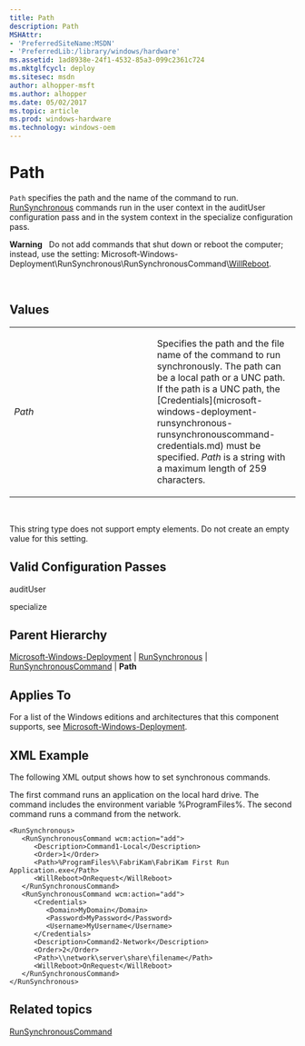 ```yaml
---
title: Path
description: Path
MSHAttr:
- 'PreferredSiteName:MSDN'
- 'PreferredLib:/library/windows/hardware'
ms.assetid: 1ad8938e-24f1-4532-85a3-099c2361c724
ms.mktglfcycl: deploy
ms.sitesec: msdn
author: alhopper-msft
ms.author: alhopper
ms.date: 05/02/2017
ms.topic: article
ms.prod: windows-hardware
ms.technology: windows-oem
---
```


# Path


`Path` specifies the path and the name of the command to run. [RunSynchronous](microsoft-windows-deployment-runsynchronous.md) commands run in the user context in the auditUser configuration pass and in the system context in the specialize configuration pass.

**Warning**  
Do not add commands that shut down or reboot the computer; instead, use the setting: Microsoft-Windows-Deployment\\RunSynchronous\\RunSynchronousCommand\\[WillReboot](microsoft-windows-deployment-runsynchronous-runsynchronouscommand-willreboot.md).

 

## Values


<table>
<colgroup>
<col width="50%" />
<col width="50%" />
</colgroup>
<tbody>
<tr class="odd">
<td><p><em>Path</em></p></td>
<td><p>Specifies the path and the file name of the command to run synchronously. The path can be a local path or a UNC path. If the path is a UNC path, the [Credentials](microsoft-windows-deployment-runsynchronous-runsynchronouscommand-credentials.md) must be specified. <em>Path</em> is a string with a maximum length of 259 characters.</p></td>
</tr>
</tbody>
</table>

 

This string type does not support empty elements. Do not create an empty value for this setting.

## Valid Configuration Passes


auditUser

specialize

## Parent Hierarchy


[Microsoft-Windows-Deployment](microsoft-windows-deployment.md) | [RunSynchronous](microsoft-windows-deployment-runsynchronous.md) | [RunSynchronousCommand](microsoft-windows-deployment-runsynchronous-runsynchronouscommand.md) | **Path**

## Applies To


For a list of the Windows editions and architectures that this component supports, see [Microsoft-Windows-Deployment](microsoft-windows-deployment.md).

## XML Example


The following XML output shows how to set synchronous commands.

The first command runs an application on the local hard drive. The command includes the environment variable %ProgramFiles%. The second command runs a command from the network.

```
<RunSynchronous>
   <RunSynchronousCommand wcm:action="add">
      <Description>Command1-Local</Description>
      <Order>1</Order>
      <Path>%ProgramFiles%\FabriKam\FabriKam First Run Application.exe</Path>
      <WillReboot>OnRequest</WillReboot>
   </RunSynchronousCommand>
   <RunSynchronousCommand wcm:action="add">
      <Credentials>
         <Domain>MyDomain</Domain>
         <Password>MyPassword</Password>
         <Username>MyUsername</Username>
      </Credentials>
      <Description>Command2-Network</Description>
      <Order>2</Order>
      <Path>\\network\server\share\filename</Path>
      <WillReboot>OnRequest</WillReboot>
   </RunSynchronousCommand>
</RunSynchronous>
```

## Related topics


[RunSynchronousCommand](microsoft-windows-deployment-runsynchronous-runsynchronouscommand.md)

 

 







